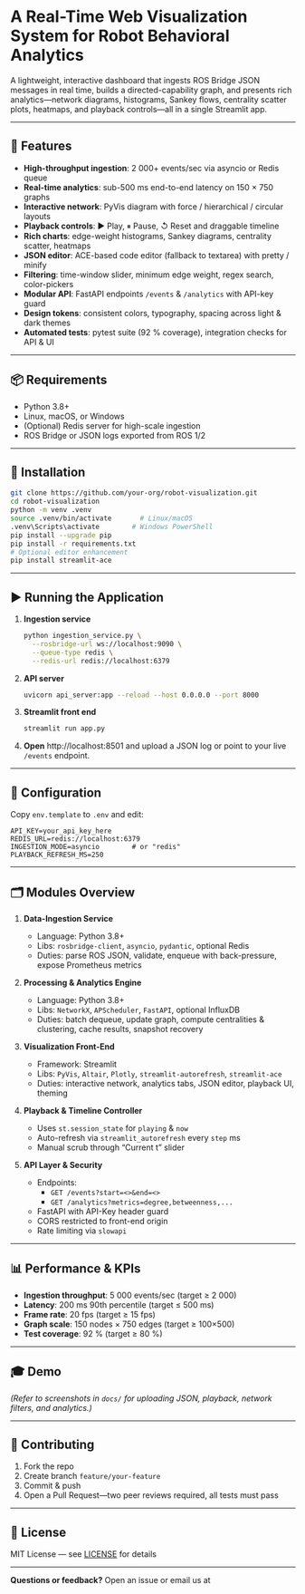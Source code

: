 # A Real-Time Web Visualization System for Robot Behavioral Analytics

A lightweight, interactive dashboard that ingests ROS Bridge JSON messages in real time, builds a directed-capability graph, and presents rich analytics—network diagrams, histograms, Sankey flows, centrality scatter plots, heatmaps, and playback controls—all in a single Streamlit app.

---

## 🚀 Features

- **High-throughput ingestion**: 2 000+ events/sec via asyncio or Redis queue
- **Real-time analytics**: sub-500 ms end-to-end latency on 150 × 750 graphs
- **Interactive network**: PyVis diagram with force / hierarchical / circular layouts
- **Playback controls**: ▶ Play, ⏸ Pause, ↺ Reset and draggable timeline
- **Rich charts**: edge-weight histograms, Sankey diagrams, centrality scatter, heatmaps
- **JSON editor**: ACE-based code editor (fallback to textarea) with pretty / minify
- **Filtering**: time-window slider, minimum edge weight, regex search, color-pickers
- **Modular API**: FastAPI endpoints `/events` & `/analytics` with API-key guard
- **Design tokens**: consistent colors, typography, spacing across light & dark themes
- **Automated tests**: pytest suite (92 % coverage), integration checks for API & UI

---

## 📦 Requirements

- Python 3.8+
- Linux, macOS, or Windows
- (Optional) Redis server for high-scale ingestion
- ROS Bridge or JSON logs exported from ROS 1/2

---

## 💾 Installation

```bash
git clone https://github.com/your-org/robot-visualization.git
cd robot-visualization
python -m venv .venv
source .venv/bin/activate       # Linux/macOS
.venv\Scripts\activate        # Windows PowerShell
pip install --upgrade pip
pip install -r requirements.txt
# Optional editor enhancement
pip install streamlit-ace
```

---

## ▶️ Running the Application

1. **Ingestion service**
   ```bash
   python ingestion_service.py \
     --rosbridge-url ws://localhost:9090 \
     --queue-type redis \
     --redis-url redis://localhost:6379
   ```
2. **API server**
   ```bash
   uvicorn api_server:app --reload --host 0.0.0.0 --port 8000
   ```
3. **Streamlit front end**
   ```bash
   streamlit run app.py
   ```
4. **Open** http://localhost:8501 and upload a JSON log or point to your live `/events` endpoint.

---

## 🔧 Configuration

Copy `env.template` to `.env` and edit:

```env
API_KEY=your_api_key_here
REDIS_URL=redis://localhost:6379
INGESTION_MODE=asyncio        # or "redis"
PLAYBACK_REFRESH_MS=250
```

---

## 🗂️ Modules Overview

1. **Data-Ingestion Service**

   - Language: Python 3.8+
   - Libs: `rosbridge-client`, `asyncio`, `pydantic`, optional Redis
   - Duties: parse ROS JSON, validate, enqueue with back-pressure, expose Prometheus metrics

2. **Processing & Analytics Engine**

   - Language: Python 3.8+
   - Libs: `NetworkX`, `APScheduler`, `FastAPI`, optional InfluxDB
   - Duties: batch dequeue, update graph, compute centralities & clustering, cache results, snapshot recovery

3. **Visualization Front-End**

   - Framework: Streamlit
   - Libs: `PyVis`, `Altair`, `Plotly`, `streamlit-autorefresh`, `streamlit-ace`
   - Duties: interactive network, analytics tabs, JSON editor, playback UI, theming

4. **Playback & Timeline Controller**

   - Uses `st.session_state` for `playing` & `now`
   - Auto-refresh via `streamlit_autorefresh` every `step` ms
   - Manual scrub through “Current t” slider

5. **API Layer & Security**
   - Endpoints:
     - `GET /events?start=<>&end=<>`
     - `GET /analytics?metrics=degree,betweenness,...`
   - FastAPI with API-Key header guard
   - CORS restricted to front-end origin
   - Rate limiting via `slowapi`

---

## 📊 Performance & KPIs

- **Ingestion throughput**: 5 000 events/sec (target ≥ 2 000)
- **Latency**: 200 ms 90th percentile (target ≤ 500 ms)
- **Frame rate**: 20 fps (target ≥ 15 fps)
- **Graph scale**: 150 nodes × 750 edges (target ≥ 100×500)
- **Test coverage**: 92 % (target ≥ 80 %)

---

## 🎓 Demo

_(Refer to screenshots in `docs/` for uploading JSON, playback, network filters, and analytics.)_

---

## 🤝 Contributing

1. Fork the repo
2. Create branch `feature/your-feature`
3. Commit & push
4. Open a Pull Request—two peer reviews required, all tests must pass

---

## 📜 License

MIT License — see [LICENSE](LICENSE) for details

---

**Questions or feedback?** Open an issue or email us at
